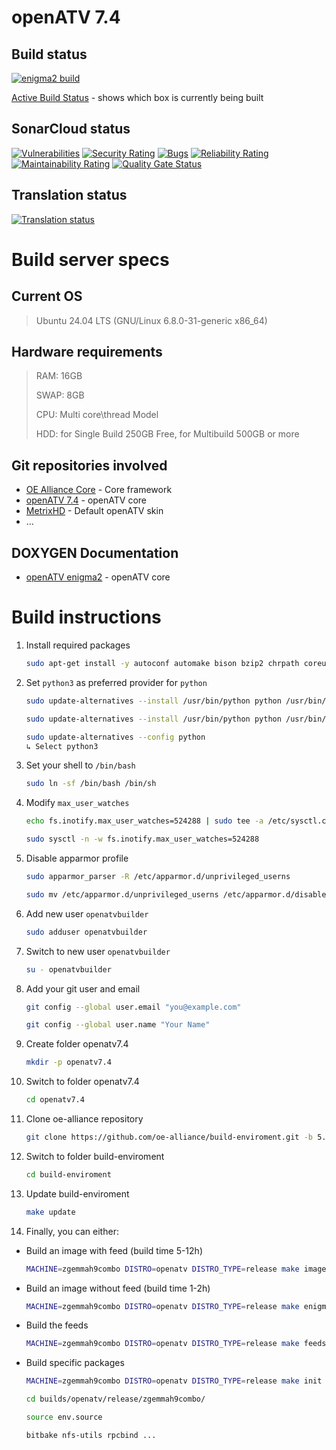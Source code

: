 # openATV 7.4

## Build status

[![enigma2 build](https://github.com/openatv/enigma2/actions/workflows/enigma2.yml/badge.svg)](https://github.com/openatv/enigma2/actions/workflows/enigma2.yml)

[Active Build Status](https://images.mynonpublic.com/openatv/build_status_arm_74.html "Active Build Status") - shows which box is currently being built 

## SonarCloud status
[![Vulnerabilities](https://sonarcloud.io/api/project_badges/measure?project=openatv_enigma2&metric=vulnerabilities)](https://sonarcloud.io/summary/new_code?id=openatv_enigma2)
[![Security Rating](https://sonarcloud.io/api/project_badges/measure?project=openatv_enigma2&metric=security_rating)](https://sonarcloud.io/summary/new_code?id=openatv_enigma2)
[![Bugs](https://sonarcloud.io/api/project_badges/measure?project=openatv_enigma2&metric=bugs)](https://sonarcloud.io/summary/new_code?id=openatv_enigma2)
[![Reliability Rating](https://sonarcloud.io/api/project_badges/measure?project=openatv_enigma2&metric=reliability_rating)](https://sonarcloud.io/summary/new_code?id=openatv_enigma2)
[![Maintainability Rating](https://sonarcloud.io/api/project_badges/measure?project=openatv_enigma2&metric=sqale_rating)](https://sonarcloud.io/summary/new_code?id=openatv_enigma2)
[![Quality Gate Status](https://sonarcloud.io/api/project_badges/measure?project=openatv_enigma2&metric=alert_status)](https://sonarcloud.io/summary/new_code?id=openatv_enigma2)

## Translation status

[![Translation status](https://hosted.weblate.org/widgets/openatv/-/enigma2-7-0-po/open-graph.png)](https://hosted.weblate.org/engage/openatv/)

# Build server specs

## Current OS

> Ubuntu 24.04 LTS (GNU/Linux 6.8.0-31-generic x86_64)

## Hardware requirements

> RAM:  16GB
>
> SWAP: 8GB
>
> CPU:  Multi core\thread Model
>
> HDD:  for Single Build 250GB Free, for Multibuild 500GB or more

## Git repositories involved

* [OE Alliance Core](https://github.com/oe-alliance/oe-alliance-core/tree/5.4 "OE Alliance Core") - Core framework
* [openATV 7.4](https://github.com/openatv/enigma2/tree/master "openATV 7.4") - openATV core
* [MetrixHD](https://github.com/openatv/MetrixHD/tree/master "openATV Skin") - Default openATV skin
* ...

## DOXYGEN Documentation

* [openATV enigma2](https://doxy.mynonpublic.com/ "openATV enigma2") -  openATV core

# Build instructions

1. Install required packages

    ```sh
    sudo apt-get install -y autoconf automake bison bzip2 chrpath coreutils cpio curl cvs debianutils default-jre default-jre-headless diffstat flex g++ gawk gcc gcc-12 gcc-multilib g++-multilib gettext git gzip help2man info iputils-ping java-common libc6-dev libglib2.0-dev libncurses-dev libperl4-corelibs-perl libproc-processtable-perl libsdl1.2-dev libserf-dev libtool libxml2-utils make ncurses-bin patch perl pkg-config psmisc python3 python3-git python3-jinja2 python3-pexpect python3-pip python3-setuptools quilt socat sshpass subversion tar texi2html texinfo unzip wget xsltproc xterm xz-utils zip zlib1g-dev zstd fakeroot lz4
    ```

1. Set `python3` as preferred provider for `python`

    ```sh
    sudo update-alternatives --install /usr/bin/python python /usr/bin/python2 1

    sudo update-alternatives --install /usr/bin/python python /usr/bin/python3 2

    sudo update-alternatives --config python
    ↳ Select python3
    ```

1. Set your shell to `/bin/bash`

    ```sh
    sudo ln -sf /bin/bash /bin/sh
 
    ```

1. Modify `max_user_watches`

    ```sh
    echo fs.inotify.max_user_watches=524288 | sudo tee -a /etc/sysctl.conf

    sudo sysctl -n -w fs.inotify.max_user_watches=524288
    ```

1. Disable apparmor profile

    ```sh
    sudo apparmor_parser -R /etc/apparmor.d/unprivileged_userns

    sudo mv /etc/apparmor.d/unprivileged_userns /etc/apparmor.d/disable

1. Add new user `openatvbuilder`

    ```sh
    sudo adduser openatvbuilder
    ```

1. Switch to new user `openatvbuilder`

    ```sh
    su - openatvbuilder
    ```

1. Add your git user and email

    ```sh
    git config --global user.email "you@example.com"

    git config --global user.name "Your Name"
    ```

1. Create folder openatv7.4

    ```sh
    mkdir -p openatv7.4
    ```

1. Switch to folder openatv7.4

    ```sh
    cd openatv7.4
    ```

1. Clone oe-alliance repository

    ```sh
    git clone https://github.com/oe-alliance/build-enviroment.git -b 5.4
    ```

1. Switch to folder build-enviroment

    ```sh
    cd build-enviroment
    ```

1. Update build-enviroment

    ```sh
    make update
    ```

1. Finally, you can either:

* Build an image with feed (build time 5-12h)

    ```sh
    MACHINE=zgemmah9combo DISTRO=openatv DISTRO_TYPE=release make image
    ```

* Build an image without feed (build time 1-2h)

    ```sh
    MACHINE=zgemmah9combo DISTRO=openatv DISTRO_TYPE=release make enigma2-image
    ```

* Build the feeds

    ```sh
    MACHINE=zgemmah9combo DISTRO=openatv DISTRO_TYPE=release make feeds
    ```

* Build specific packages

    ```sh
    MACHINE=zgemmah9combo DISTRO=openatv DISTRO_TYPE=release make init

    cd builds/openatv/release/zgemmah9combo/

    source env.source

    bitbake nfs-utils rpcbind ...
    ```
